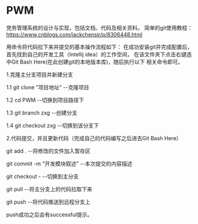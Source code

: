 # PWM
党务管理系统的设计与实现，包括文档、代码及相关资料。
简单的git使用教程：https://www.cnblogs.com/jackchensir/p/8306448.html

用命令将代码拉下来并提交的基本操作流程如下：
在成功安装git并完成配置后，首先找到自己的开发工具（Intellij idea）的工作空间，
在该文件夹下点击右键选中Git Bash Here(在此创建git的本地版本库)，随后执行以下
相关命令即可。

1.克隆主分支项目并新建分支

1.1 git clone "项目地址"         --克隆项目

1.2 cd PWM              --切换到项目路径下

1.3  git branch  zxg     --创建分支

1.4  git checkout zxg    --切换到该分支下

2.代码提交，并且更新代码（完成自己的代码编写之后进去Git Bash Here）

git add .                --将修改的文件加入暂存区

git commit -m "开发模块叙述"        --本次提交的内容描述

git checkout -          --切换到主分支

git pull                --将主分支上的代码拉取下来

git push                --将代码推送到远程分支上

push成功之后会有successful提示。
